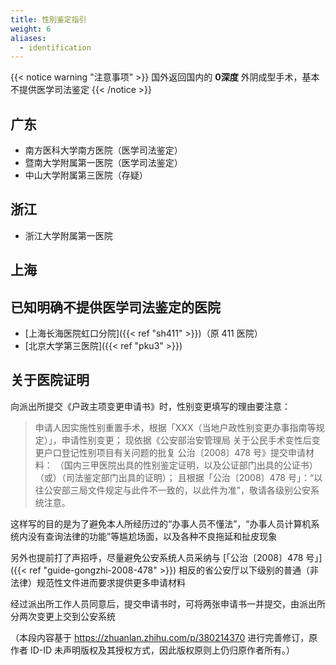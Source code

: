 ```yaml
---
title: 性別鉴定指引
weight: 6
aliases:
  - identification
---
```


{{< notice warning "注意事项" >}}
国外返回国内的 **0深度** 外阴成型手术，基本不提供医学司法鉴定
{{< /notice >}}

## 广东

- 南方医科大学南方医院（医学司法鉴定）
- 暨南大学附属第一医院（医学司法鉴定）
- 中山大学附属第三医院（存疑）

## 浙江

- 浙江大学附属第一医院

## 上海

## 已知明确不提供医学司法鉴定的医院

- [上海长海医院虹口分院]({{< ref "sh411" >}})（原 411 医院）
- [北京大学第三医院]({{< ref "pku3" >}})

## 关于医院证明

向派出所提交《户政主项变更申请书》时，性别变更填写的理由要注意：

> 申请人因实施性别重置手术，根据「XXX（当地户政性别变更办事指南等规定）」，申请性别变更；
> 现依据《公安部治安管理局 关于公民手术变性后变更户口登记性别项目有关问题的批复 公治〔2008〕478 号》提交申请材料：
>（国内三甲医院出具的性别鉴定证明，以及公证部门出具的公证书）（或）（司法鉴定部门出具的证明）；
> 且根据「公治〔2008〕478 号」：“以往公安部三局文件规定与此件不一致的，以此件为准”，敬请各级别公安系统注意。

这样写的目的是为了避免本人所经历过的“办事人员不懂法”，“办事人员计算机系统内没有查询法律的功能”等尴尬场面，以及各种不良拖延和扯皮现象

另外也提前打了声招呼，尽量避免公安系统人员采纳与 [「公治〔2008〕478 号」]({{< ref "guide-gongzhi-2008-478" >}}) 相反的省公安厅以下级别的普通（非法律）规范性文件进而要求提供更多申请材料

经过派出所工作人员同意后，提交申请书时，可将两张申请书一并提交，由派出所分两次变更上交到公安系统

（本段内容基于 <https://zhuanlan.zhihu.com/p/380214370> 进行完善修订，原作者 ID-ID 未声明版权及其授权方式，因此版权原则上仍归原作者所有。）
